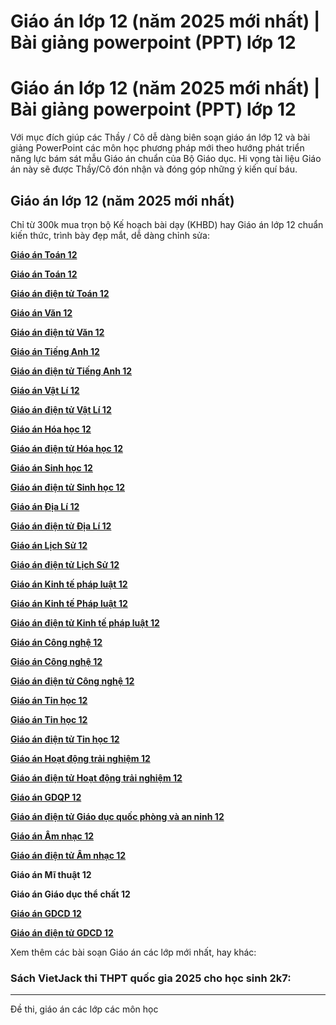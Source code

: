 # Giáo án lớp 12 (năm 2025 mới nhất) | Bài giảng powerpoint (PPT) lớp 12

# Giáo án lớp 12 (năm 2025 mới nhất) | Bài giảng powerpoint (PPT) lớp 12

Với mục đích giúp các Thầy / Cô dễ dàng biên soạn giáo án lớp 12 và bài giảng PowerPoint các môn học phương pháp mới theo hướng phát triển năng lực bám sát mẫu Giáo án chuẩn của Bộ Giáo dục. Hi vọng tài liệu Giáo án này sẽ được Thầy/Cô đón nhận và đóng góp những ý kiến quí báu.

## Giáo án lớp 12 (năm 2025 mới nhất)

Chỉ từ 300k mua trọn bộ Kế hoạch bài dạy (KHBD) hay Giáo án lớp 12 chuẩn kiến thức, trình bày đẹp mắt, dễ dàng chỉnh sửa:

[**Giáo án Toán 12**](https://vietjack.com/giao-an/giao-an-toan-12.jsp)

[**Giáo án Toán 12**](https://vietjack.com/giao-an-toan-12/index.jsp)

[**Giáo án điện tử Toán 12**](https://vietjack.com/giao-an/giao-an-dien-tu-toan-lop-12.jsp)

[**Giáo án Văn 12**](https://vietjack.com/giao-an-ngu-van-12/index.jsp)

[**Giáo án điện tử Văn 12**](https://vietjack.com/giao-an/giao-an-dien-tu-ngu-van-lop-12.jsp)

[**Giáo án Tiếng Anh 12**](https://vietjack.com/giao-an/giao-an-tieng-anh-12.jsp)

[**Giáo án điện tử Tiếng Anh 12**](https://vietjack.com/giao-an/giao-an-dien-tu-tieng-anh-lop-12.jsp)

[**Giáo án Vật Lí 12**](https://vietjack.com/giao-an-vat-li-12/index.jsp)

[**Giáo án điện tử Vật Lí 12**](https://vietjack.com/giao-an/giao-an-dien-tu-vat-li-lop-12.jsp)

[**Giáo án Hóa học 12**](https://vietjack.com/giao-an-hoa-hoc-12/index.jsp)

[**Giáo án điện tử Hóa học 12**](https://vietjack.com/giao-an/giao-an-dien-tu-hoa-hoc-lop-12.jsp)

[**Giáo án Sinh học 12**](https://vietjack.com/giao-an-sinh-hoc-12/index.jsp)

[**Giáo án điện tử Sinh học 12**](https://vietjack.com/giao-an/giao-an-dien-tu-sinh-hoc-lop-12.jsp)

[**Giáo án Địa Lí 12**](https://vietjack.com/giao-an-dia-li-12/index.jsp)

[**Giáo án điện tử Địa Lí 12**](https://vietjack.com/giao-an/giao-an-dien-tu-dia-li-lop-12.jsp)

[**Giáo án Lịch Sử 12**](https://vietjack.com/giao-an-lich-su-12/index.jsp)

[**Giáo án điện tử Lịch Sử 12**](https://vietjack.com/giao-an/giao-an-dien-tu-lich-su-lop-12.jsp)

[**Giáo án Kinh tế pháp luật 12**](https://vietjack.com/giao-an/giao-an-kinh-te-phap-luat-lop-12.jsp)

[**Giáo án Kinh tế Pháp luật 12**](https://vietjack.com/giao-an-ktpl-12/index.jsp)

[**Giáo án điện tử Kinh tế pháp luật 12**](https://vietjack.com/giao-an/giao-an-dien-tu-kinh-te-phap-luat-lop-12.jsp)

[**Giáo án Công nghệ 12**](https://vietjack.com/giao-an/giao-an-cong-nghe-lop-12.jsp)

[**Giáo án Công nghệ 12**](https://vietjack.com/giao-an-cong-nghe-12/index.jsp)

[**Giáo án điện tử Công nghệ 12**](https://vietjack.com/giao-an/giao-an-dien-tu-cong-nghe-lop-12.jsp)

[**Giáo án Tin học 12**](https://vietjack.com/giao-an/giao-an-tin-hoc-lop-12.jsp)

[**Giáo án Tin học 12**](https://vietjack.com/giao-an-tin-hoc-12/index.jsp)

[**Giáo án điện tử Tin học 12**](https://vietjack.com/giao-an/giao-an-dien-tu-tin-hoc-lop-12.jsp)

[**Giáo án Hoạt động trải nghiệm 12**](https://vietjack.com/giao-an/giao-an-hoat-dong-trai-nghiem-lop-12.jsp)

[**Giáo án điện tử Hoạt động trải nghiệm 12**](https://vietjack.com/giao-an/giao-an-dien-tu-hoat-dong-trai-nghiem-lop-12.jsp)

[**Giáo án GDQP 12**](https://vietjack.com/giao-an/giao-an-giao-duc-quoc-phong-lop-12.jsp)

[**Giáo án điện tử Giáo dục quốc phòng và an ninh 12**](https://vietjack.com/giao-an/giao-an-dien-tu-giao-duc-quoc-phong-lop-12.jsp)

[**Giáo án Âm nhạc 12**](https://vietjack.com/giao-an/giao-an-am-nhac-lop-12.jsp)

[**Giáo án điện tử Âm nhạc 12**](https://vietjack.com/giao-an/giao-an-dien-tu-am-nhac-lop-12.jsp)

**Giáo án Mĩ thuật 12**

**Giáo án Giáo dục thể chất 12**

[**Giáo án GDCD 12**](https://vietjack.com/giao-an-gdcd-12/index.jsp)

[**Giáo án điện tử GDCD 12**](https://vietjack.com/giao-an/giao-an-dien-tu-gdcd-lop-12.jsp)

Xem thêm các bài soạn Giáo án các lớp mới nhất, hay khác:

### Sách VietJack thi THPT quốc gia 2025 cho học sinh 2k7:

* * *

Đề thi, giáo án các lớp các môn học
